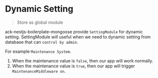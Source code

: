 # Dynamic Setting

> Store as global module

ack-nestjs-boilerplate-mongoose provide `SettingModule` for dynamic setting. SettingModule will useful when we need to dynamic setting from database that can `control by admin`.

For example `Maintenance System`.

1. When the maintenance value is `false`, then our app will work normally.
2. When the maintenance value is `true`, then our app will trigger `MaintenanceMiddleware on`.
